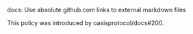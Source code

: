 docs: Use absolute github.com links to external markdown files

This policy was introduced by oasisprotocol/docs#200.
